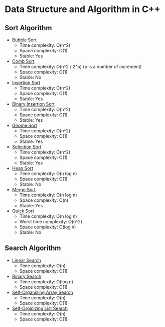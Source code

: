 # Data Structure and Algorithm in C++
## Sort Algorithm
- [Bubble Sort](https://github.com/zulinx86/data-structure-and-algorithm-in-cpp/blob/main/sort/bubble_sort.cpp)
	- Time complexity: O(n^2)
	- Space complexity: O(1)
	- Stable: Yes
- [Comb Sort](https://github.com/zulinx86/data-structure-and-algorithm-in-cpp/blob/main/sort/comb_sort.cpp)
	- Time complexity: O(n^2 / 2^p) (p is a number of increment)
	- Space complexity: O(1)
	- Stable: No
- [Insertion Sort](https://github.com/zulinx86/data-structure-and-algorithm-in-cpp/blob/main/sort/insertion_sort.cpp)
	- Time complexity: O(n^2)
	- Space complexity: O(1)
	- Stable: Yes
- [Binary Insertion Sort](https://github.com/zulinx86/data-structure-and-algorithm-in-cpp/blob/main/sort/binary_insertion_sort.cpp)
	- Time complexity: O(n^2)
	- Space complexity: O(1)
	- Stable: Yes
- [Gnome Sort](https://github.com/zulinx86/data-structure-and-algorithm-in-cpp/blob/main/sort/gnome_sort.cpp)
	- Time complexity: O(n^2)
	- Space complexity: O(1)
	- Stable: Yes
- [Selection Sort](https://github.com/zulinx86/data-structure-and-algorithm-in-cpp/blob/main/sort/selection_sort.cpp)
	- Time complexity: O(n^2)
	- Space complexity: O(1)
	- Stable: Yes
- [Heap Sort](https://github.com/zulinx86/data-structure-and-algorithm-in-cpp/blob/main/sort/heap_sort.cpp)
	- Time complexity: O(n log n)
	- Space complexity: O(1)
	- Stable: No
- [Merge Sort](https://github.com/zulinx86/data-structure-and-algorithm-in-cpp/blob/main/sort/merge_sort.cpp)
	- Time complexity: O(n log n)
	- Space complexity: O(n)
	- Stable: Yes
- [Quick Sort](https://github.com/zulinx86/data-structure-and-algorithm-in-cpp/blob/main/sort/quick_sort.cpp)
	- Time complexity: O(n log n)
	- Worst time complexity: O(n^2)
	- Space complexity: O(log n)
	- Stable: No


## Search Algorithm
- [Linear Search](https://github.com/zulinx86/data-structure-and-algorithm-in-cpp/blob/main/search/linear_search.cpp)
	- Time complexity: O(n)
	- Space complexity: O(1)
- [Binary Search](https://github.com/zulinx86/data-structure-and-algorithm-in-cpp/blob/main/search/binary_search.cpp)
	- Time complexity: O(log n)
	- Space complexity: O(1)
- [Self-Organizing Array Search](https://github.com/zulinx86/data-structure-and-algorithm-in-cpp/blob/main/search/self_organizing_array_search.cpp)
	- Time complexity: O(n)
	- Space complexity: O(1)
- [Self-Orginizing List Search](https://github.com/zulinx86/data-structure-and-algorithm-in-cpp/blob/main/search/self_organizing_list_search.cpp)
	- Time complexity: O(n)
	- Space complexity: O(1)
